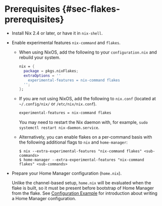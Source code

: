 # Prerequisites {#sec-flakes-prerequisites}

-   Install Nix 2.4 or later, or have it in `nix-shell`.

-   Enable experimental features `nix-command` and `flakes`.

    -   When using NixOS, add the following to your `configuration.nix`
        and rebuild your system.

        ``` nix
        nix = {
          package = pkgs.nixFlakes;
          extraOptions = ''
            experimental-features = nix-command flakes
          '';
        };
        ```

    -   If you are not using NixOS, add the following to `nix.conf`
        (located at `~/.config/nix/` or `/etc/nix/nix.conf`).

        ``` bash
        experimental-features = nix-command flakes
        ```

        You may need to restart the Nix daemon with, for example,
        `sudo systemctl restart nix-daemon.service`.

    -   Alternatively, you can enable flakes on a per-command basis with
        the following additional flags to `nix` and `home-manager`:

        ``` console
        $ nix --extra-experimental-features "nix-command flakes" <sub-commands>
        $ home-manager --extra-experimental-features "nix-command flakes" <sub-commands>
        ```

-   Prepare your Home Manager configuration (`home.nix`).

    Unlike the channel-based setup, `home.nix` will be evaluated when
    the flake is built, so it must be present before bootstrap of Home
    Manager from the flake. See [Configuration Example](#sec-usage-configuration) for
    introduction about writing a Home Manager configuration.
